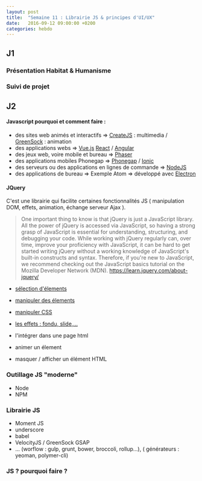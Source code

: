 ```yaml
---
layout: post
title:  "Semaine 11 : Librairie JS & principes d'UI/UX"
date:   2016-09-12 09:00:00 +0200
categories: hebdo
---
```


## J1
 
### Présentation Habitat & Humanisme 

### Suivi de projet

## J2 



#### Javascript pourquoi et comment faire :
- des sites web animés et interactifs => [CreateJS](http://www.createjs.com) : multimedia / [GreenSock](https://greensock.com/gsap) : animation
- des applications webs => [Vue.js](http://vuejs.org) [React](https://facebook.github.io/react/) / [Angular](https://angularjs.org)
- des jeux web, voire mobile et bureau  => [Phaser](http://phaser.io)
- des applications mobiles Phonegap => [Phonegap](http://phonegap.com) / [Ionic](http://ionicframework.com)
- des serveurs ou des applications en lignes de commande => [NodeJS](https://nodejs.org/en/)
- des applications de bureau => Exemple Atom => développé avec [Electron](http://electron.atom.io)

#### JQuery

C'est une librairie qui facilite certaines fonctionnalités JS ( manipulation DOM, effets, animation, échange serveur Ajax ).

> One important thing to know is that jQuery is just a JavaScript library. All the power of jQuery is accessed via JavaScript, so having a strong grasp of JavaScript is essential for understanding, structuring, and debugging your code. While working with jQuery regularly can, over time, improve your proficiency with JavaScript, it can be hard to get started writing jQuery without a working knowledge of JavaScript's built-in constructs and syntax. Therefore, if you're new to JavaScript, we recommend checking out the JavaScript basics tutorial on the Mozilla Developer Network (MDN).
> https://learn.jquery.com/about-jquery/

- [sélection d'élements](https://learn.jquery.com/using-jquery-core/selecting-elements/)
- [manipuler des élements](https://learn.jquery.com/using-jquery-core/manipulating-elements/)
- [manipuler CSS](https://learn.jquery.com/using-jquery-core/css-styling-dimensions/)
- [les effets : fondu, slide,... ](https://learn.jquery.com/effects/)

- l'intégrer dans une page html
- animer un élement
- masquer / afficher un élément HTML

### Outillage JS "moderne"

- Node
- NPM

### Librairie JS

- Moment JS
- underscore
- babel
- VelocityJS / GreenSock GSAP
- ... (worflow : gulp, grunt, bower, broccoli, rollup...), ( générateurs : yeoman, polymer-cli)



### JS ? pourquoi faire ?
